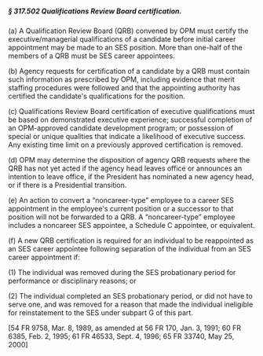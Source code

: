 ##### § 317.502 Qualifications Review Board certification. #####

(a) A Qualification Review Board (QRB) convened by OPM must certify the executive/managerial qualifications of a candidate before initial career appointment may be made to an SES position. More than one-half of the members of a QRB must be SES career appointees.

(b) Agency requests for certification of a candidate by a QRB must contain such information as prescribed by OPM, including evidence that merit staffing procedures were followed and that the appointing authority has certified the candidate's qualifications for the position.

(c) Qualifications Review Board certification of executive qualifications must be based on demonstrated executive experience; successful completion of an OPM-approved candidate development program; or possession of special or unique qualities that indicate a likelihood of executive success. Any existing time limit on a previously approved certification is removed.

(d) OPM may determine the disposition of agency QRB requests where the QRB has not yet acted if the agency head leaves office or announces an intention to leave office, if the President has nominated a new agency head, or if there is a Presidential transition.

(e) An action to convert a “noncareer-type” employee to a career SES appointment in the employee's current position or a successor to that position will not be forwarded to a QRB. A “noncareer-type” employee includes a noncareer SES appointee, a Schedule C appointee, or equivalent.

(f) A new QRB certification is required for an individual to be reappointed as an SES career appointee following separation of the individual from an SES career appointment if:

(1) The individual was removed during the SES probationary period for performance or disciplinary reasons; or

(2) The individual completed an SES probationary period, or did not have to serve one, and was removed for a reason that made the individual ineligible for reinstatement to the SES under subpart G of this part.

[54 FR 9758, Mar. 8, 1989, as amended at 56 FR 170, Jan. 3, 1991; 60 FR 6385, Feb. 2, 1995; 61 FR 46533, Sept. 4, 1996; 65 FR 33740, May 25, 2000]